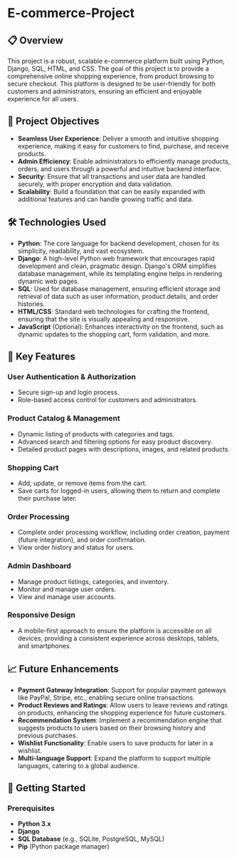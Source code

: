 # E-commerce-Project

## 📋 Overview

This project is a robust, scalable e-commerce platform built using Python, Django, SQL, HTML, and CSS. The goal of this project is to provide a comprehensive online shopping experience, from product browsing to secure checkout. This platform is designed to be user-friendly for both customers and administrators, ensuring an efficient and enjoyable experience for all users.


## 🎯 Project Objectives

- **Seamless User Experience**: Deliver a smooth and intuitive shopping experience, making it easy for customers to find, purchase, and receive products.
- **Admin Efficiency**: Enable administrators to efficiently manage products, orders, and users through a powerful and intuitive backend interface.
- **Security**: Ensure that all transactions and user data are handled securely, with proper encryption and data validation.
- **Scalability**: Build a foundation that can be easily expanded with additional features and can handle growing traffic and data.

## 🛠️ Technologies Used

- **Python**: The core language for backend development, chosen for its simplicity, readability, and vast ecosystem.
- **Django**: A high-level Python web framework that encourages rapid development and clean, pragmatic design. Django's ORM simplifies database management, while its templating engine helps in rendering dynamic web pages.
- **SQL**: Used for database management, ensuring efficient storage and retrieval of data such as user information, product details, and order histories.
- **HTML/CSS**: Standard web technologies for crafting the frontend, ensuring that the site is visually appealing and responsive.
- **JavaScript** (Optional): Enhances interactivity on the frontend, such as dynamic updates to the shopping cart, form validation, and more.

## 🌟 Key Features

### User Authentication & Authorization

- Secure sign-up and login process.
- Role-based access control for customers and administrators.

### Product Catalog & Management

- Dynamic listing of products with categories and tags.
- Advanced search and filtering options for easy product discovery.
- Detailed product pages with descriptions, images, and related products.

### Shopping Cart

- Add, update, or remove items from the cart.
- Save carts for logged-in users, allowing them to return and complete their purchase later.

### Order Processing

- Complete order processing workflow, including order creation, payment (future integration), and order confirmation.
- View order history and status for users.

### Admin Dashboard

- Manage product listings, categories, and inventory.
- Monitor and manage user orders.
- View and manage user accounts.

### Responsive Design

- A mobile-first approach to ensure the platform is accessible on all devices, providing a consistent experience across desktops, tablets, and smartphones.

## 📈 Future Enhancements

- **Payment Gateway Integration**: Support for popular payment gateways like PayPal, Stripe, etc., enabling secure online transactions.
- **Product Reviews and Ratings**: Allow users to leave reviews and ratings on products, enhancing the shopping experience for future customers.
- **Recommendation System**: Implement a recommendation engine that suggests products to users based on their browsing history and previous purchases.
- **Wishlist Functionality**: Enable users to save products for later in a wishlist.
- **Multi-language Support**: Expand the platform to support multiple languages, catering to a global audience.

## 🚀 Getting Started

### Prerequisites

- **Python 3.x**
- **Django**
- **SQL Database** (e.g., SQLite, PostgreSQL, MySQL)
- **Pip** (Python package manager)

